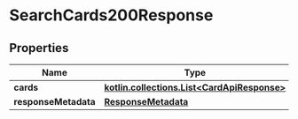 
# SearchCards200Response

## Properties
| Name | Type | Description | Notes |
| ------------ | ------------- | ------------- | ------------- |
| **cards** | [**kotlin.collections.List&lt;CardApiResponse&gt;**](CardApiResponse.md) |  |  |
| **responseMetadata** | [**ResponseMetadata**](ResponseMetadata.md) |  |  |



